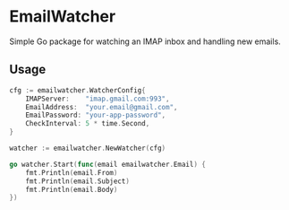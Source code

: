 # EmailWatcher

Simple Go package for watching an IMAP inbox and handling new emails.

## Usage

```go
cfg := emailwatcher.WatcherConfig{
	IMAPServer:    "imap.gmail.com:993",
	EmailAddress:  "your.email@gmail.com",
	EmailPassword: "your-app-password",
	CheckInterval: 5 * time.Second,
}

watcher := emailwatcher.NewWatcher(cfg)

go watcher.Start(func(email emailwatcher.Email) {
	fmt.Println(email.From)
	fmt.Println(email.Subject)
	fmt.Println(email.Body)
})
